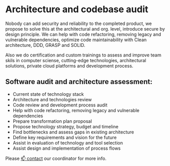 # Architecture and codebase audit

Nobody can add security and reliability to the completed product, we propose to
solve this at the architectural and org. level, introduce secure by design
principle. We can help with code refactoring, removing legacy and vulnerable
dependencies, optimize code maintainability with Clean architecture, DDD, GRASP
and SOLID.

Also we do certification and custom trainings to assess and improve team skils
in computer sciense, cutting-edge technologies, architectural solutions, private
cloud platforms and development process.

## Software audit and architecture assessment:

- Current state of technology stack
- Architecture and technologies review
- Code review and development process audit
- Help with code refactoring, removing legacy and vulnerable dependencies
- Prepare transformation plan proposal
- Propose technology strategy, budget and timeline
- Find bottlenecks and assess gaps in existing architecture
- Define key requirements and vision for the future
- Assist in evaluation of technology and tool selection
- Assist design and implementation of process flows

Please [📫 contact](contacts.md) our coordinator for more info.
